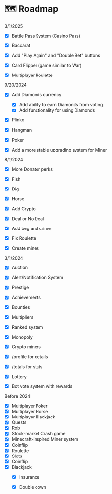 # 🗺️ Roadmap

3/1/2025

* [x] Battle Pass System (Casino Pass)
* [x] Baccarat
* [x] Add "Play Again" and "Double Bet" buttons
* [x] Card Flipper (game similar to War)
* [x] Multiplayer Roulette



9/20/2024

* [x] Add Diamonds currency
  * [x] Add ability to earn Diamonds from voting
  * [x] Add functionality for using Diamonds
* [x] Plinko
* [x] Hangman
* [x] Poker
* [x] Add a more stable upgrading system for Miner



8/1/2024

* [x] More Donator perks
* [x] Fish
* [x] Dig
* [x] Horse
* [x] Add Crypto
* [x] Deal or No Deal
* [x] Add beg and crime
* [x] Fix Roulette
* [x] Create mines



3/1/2024

* [x] Auction
* [x] Alert/Notification System
* [x] Prestige
* [x] Achievements
* [x] Bounties
* [x] Multipliers
* [x] Ranked system
* [x] Monopoly
* [x] Crypto miners
* [x] /profile for details
* [x] /totals for stats
* [x] Lottery
* [x] Bot vote system with rewards



Before 2024

* [x] Multiplayer Poker
* [x] Multiplayer Horse
* [x] Multiplayer Blackjack
* [x] Quests
* [x] Rob
* [x] Stock-market Crash game
* [x] Minecraft-inspired Miner system
* [x] Coinflip
* [x] Roulette
* [x] Slots
* [x] Coinflip
* [x] Blackjack
  * [x] Insurance
  * [x] Double down

